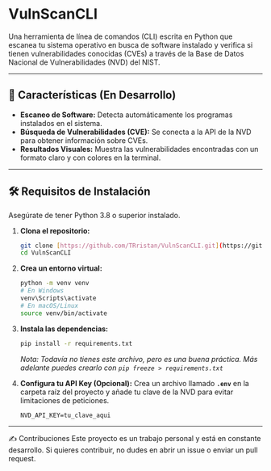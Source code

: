 
# VulnScanCLI
Una herramienta de línea de comandos (CLI) escrita en Python que escanea tu sistema operativo en busca de software instalado y verifica si tienen vulnerabilidades conocidas (CVEs) a través de la Base de Datos Nacional de Vulnerabilidades (NVD) del NIST.

---

## 🚀 Características (En Desarrollo)

- **Escaneo de Software:** Detecta automáticamente los programas instalados en el sistema.
- **Búsqueda de Vulnerabilidades (CVE):** Se conecta a la API de la NVD para obtener información sobre CVEs.
- **Resultados Visuales:** Muestra las vulnerabilidades encontradas con un formato claro y con colores en la terminal.

---

## 🛠️ Requisitos de Instalación

Asegúrate de tener Python 3.8 o superior instalado.

1.  **Clona el repositorio:**
    ```bash
    git clone [https://github.com/TRristan/VulnScanCLI.git](https://github.com/TRristan/VulnScanCLI.git)
    cd VulnScanCLI
    ```

2.  **Crea un entorno virtual:**
    ```bash
    python -m venv venv
    # En Windows
    venv\Scripts\activate
    # En macOS/Linux
    source venv/bin/activate
    ```

3.  **Instala las dependencias:**
    ```bash
    pip install -r requirements.txt
    ```
    _Nota: Todavía no tienes este archivo, pero es una buena práctica. Más adelante puedes crearlo con `pip freeze > requirements.txt`_

4.  **Configura tu API Key (Opcional):**
    Crea un archivo llamado **`.env`** en la carpeta raíz del proyecto y añade tu clave de la NVD para evitar limitaciones de peticiones.
    ```
    NVD_API_KEY=tu_clave_aqui
    ```

---


✍️ Contribuciones
Este proyecto es un trabajo personal y está en constante desarrollo. Si quieres contribuir, no dudes en abrir un issue o enviar un pull request.

